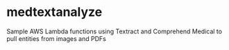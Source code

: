 # medtextanalyze
Sample AWS Lambda functions using Textract and Comprehend Medical to pull entities from images and PDFs
